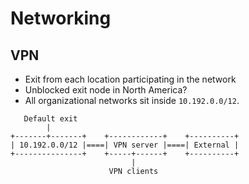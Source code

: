 # Networking

## VPN

- Exit from each location participating in the network
- Unblocked exit node in North America?
- All organizational networks sit inside `10.192.0.0/12`.

```
   Default exit
        |
+-------+-------+    +------------+    +----------+
| 10.192.0.0/12 |====| VPN server |====| External |
+---------------+    +-----+------+    +----------+
                           |
                      VPN clients
```
